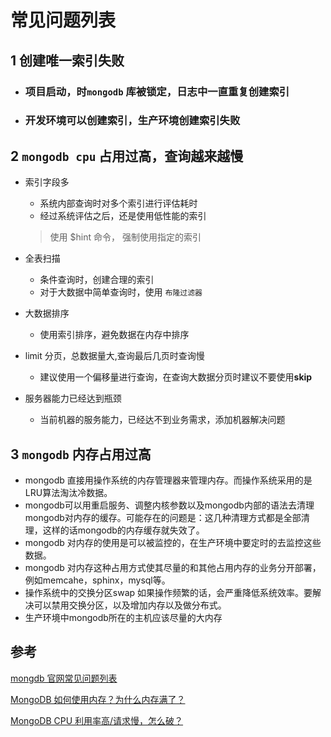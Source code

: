# 常见问题列表



## 1 创建唯一索引失败

 * ###   项目启动，时`mongodb` 库被锁定，日志中一直重复创建索引	

* ###    开发环境可以创建索引，生产环境创建索引失败



## 2 `mongodb cpu` 占用过高，查询越来越慢

 * 索引字段多

    *  系统内部查询时对多个索引进行评估耗时
    *  经过系统评估之后，还是使用低性能的索引

   > 使用 $hint 命令， 强制使用指定的索引

 * 全表扫描

    *  条件查询时，创建合理的索引
    *  对于大数据中简单查询时，使用 `布隆过滤器`

 * 大数据排序

    *  使用索引排序，避免数据在内存中排序

 * limit 分页，总数据量大,查询最后几页时查询慢

    *  建议使用一个偏移量进行查询，在查询大数据分页时建议不要使用**skip**

 * 服务器能力已经达到瓶颈

    *  当前机器的服务能力，已经达不到业务需求，添加机器解决问题

## 3 `mongodb` 内存占用过高

* mongodb 直接用操作系统的内存管理器来管理内存。而操作系统采用的是LRU算法淘汰冷数据。 
* mongodb可以用重启服务、调整内核参数以及mongodb内部的语法去清理mongodb对内存的缓存。可能存在的问题是：这几种清理方式都是全部清理，这样的话mongodb的内存缓存就失效了。 
* mongodb 对内存的使用是可以被监控的，在生产环境中要定时的去监控这些数据。 
* mongodb 对内存这种占用方式使其尽量的和其他占用内存的业务分开部署，例如memcahe，sphinx，mysql等。 
* 操作系统中的交换分区swap 如果操作频繁的话，会严重降低系统效率。要解决可以禁用交换分区，以及增加内存以及做分布式。 
* 生产环境中mongodb所在的主机应该尽量的大内存





## 参考

[mongdb 官网常见问题列表](https://docs.mongodb.com/manual/faq/diagnostics)

[MongoDB 如何使用内存？为什么内存满了？](http://www.mongoing.com/archives/8781)

[MongoDB CPU 利用率高/请求慢，怎么破？](http://www.mongoing.com/archives/3998)